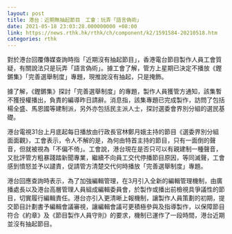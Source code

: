 ```yaml
---
layout: post
title: 港台：近期無抽起節目　工會：玩弄「語言偽術」
date: 2021-05-18 23:03:28.000000000 +08:00
link: https://news.rthk.hk/rthk/ch/component/k2/1591584-20210518.htm
categories: rthk
---
```


對於港台回覆傳媒查詢時指「近期沒有抽起節目」，香港電台節目製作人員工會質疑，有關說法只是玩弄「語言偽術」。據工會了解，管方上星期已決定不播放《鏗鏘集》「完善選舉制度」專題，現推說沒有抽起，只是掩飾。

據了解，《鏗鏘集》探討「完善選舉制度」的專題，製作人員獲管方通知，該集暫不獲授權播出，負責的編導昨日請辭。消息指，該集專題已完成製作，訪問了包括楊全盛、馬恩國等建制派，另外亦包括民主派人士，探討選委會界別分組的選民基礎。

港台電視31台上月底起每日播放由行政長官林鄭月娥主持的節目《選委界別分組面面觀》，工會表示，令人不解的是，為何由特首主持的節目，只有一面倒的聲音，但就被視為「不偏不倚」。工會說，港台現在是否只可以有親建制一種聲音，又批評管方粗暴踐踏新聞專業，繼續不向員工交代停播節目原因，等同滅聲，工會感到憤怒並予以譴責，促請管方清楚交代何時播放「完善選舉制度」專題。

港台回應查詢時表示，為了加強編輯管理，在3月引入全新的編輯管理機制，由廣播處長以及港台高層管理人員組成編輯委員會，於製作或播出前檢視具爭議性的節目，切實履行編輯責任。港台亦引入更清晰上報機制，讓製作人員策劃的初期，提交節目計劃書予編輯會議審視，讓編輯會議可更積極參與及指導製作，以保障節目符合《約章》及《節目製作人員守則》的要求，機制已運作了一段時間，港台近期並沒有抽起節目。
